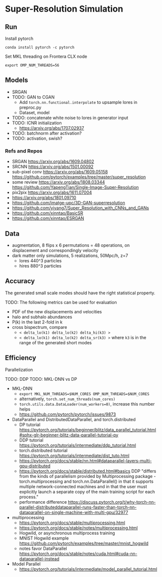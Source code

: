 # Super-Resolution Simulation


## Run

Install pytorch
```shell
conda install pytorch -c pytorch
```

Set MKL threading on Frontera CLX node
```shell
export OMP_NUM_THREADS=56
```


## Models

* SRGAN
* TODO: GAN to CGAN
    - Add `torch.nn.functional.interpolate` to upsample lores in preproc.py
    - Dataset, model
* TODO: concatenate white noise to lores in generator input
* TODO: ICNR initialization
  - <https://arxiv.org/abs/1707.02937>
* TODO: batchnorm after activation?
* TODO: activation, swish?


### Refs and Repos

* SRGAN <https://arxiv.org/abs/1609.04802>
* SRCNN <https://arxiv.org/abs/1501.00092>
* sub-pixel conv <https://arxiv.org/abs/1609.05158>
  <https://github.com/pytorch/examples/tree/master/super_resolution>
* some review <https://arxiv.org/abs/1808.03344>
  <https://github.com/YapengTian/Single-Image-Super-Resolution>
* pix2pix <https://arxiv.org/abs/1611.07004>
* <https://arxiv.org/abs/1801.09710>
* <https://github.com/imatge-upc/3D-GAN-superresolution>
* <https://github.com/yiyang7/Super_Resolution_with_CNNs_and_GANs>
* <https://github.com/xinntao/BasicSR>
* <https://github.com/xinntao/ESRGAN>


## Data

* augmentation, 8 flips x 6 permutations = 48 operations, on displacement and
  correspondingly velocity
* dark matter only simulations, 5 realizations, 50Mpc/h, z=7
    - lores 440^3 particles
    - hires 880^3 particles


## Accuracy

The generated small scale modes should have the right statistical property.

TODO: The following metrics can be used for evaluation
* PDF of the new displacements and velocities
* halo and subhalo abundances
* P(k) in the last 2-fold in k
* cross bispectrum, compare
    - `< delta_lo(k1) delta_lo(k2) delta_hi(k3) >`
    - `< delta_lo(k1) delta_lo(k2) delta_sr(k3) >`
  where `k3` is in the range of the generated short modes


## Efficiency

Parallelization

TODO: DDP
TODO: MKL-DNN vs DP
* MKL-DNN
  - `export MKL_NUM_THREADS=$NUM_CORES OMP_NUM_THREADS=$NUM_CORES`
  - alternatively, `torch.set_num_threads(num_cores)`
  - `torch.utils.data.DataLoader(num_workers=0)`, increase this number helps
  - <https://github.com/pytorch/pytorch/issues/9873>
* DataParallel and DistributedDataParallel, and torch.distributed
  - DP tutorial <https://pytorch.org/tutorials/beginner/blitz/data_parallel_tutorial.html#sphx-glr-beginner-blitz-data-parallel-tutorial-py>
  - DDP tutorial <https://pytorch.org/tutorials/intermediate/ddp_tutorial.html>
  - torch.distributed tutorial <https://pytorch.org/tutorials/intermediate/dist_tuto.html>
  - <https://pytorch.org/docs/stable/nn.html#dataparallel-layers-multi-gpu-distributed>
  - <https://pytorch.org/docs/stable/distributed.html#basics>
    DDP "differs from the kinds of parallelism provided by Multiprocessing package - torch.multiprocessing and torch.nn.DataParallel() in that it supports multiple network-connected machines and in that the user must explicitly launch a separate copy of the main training script for each process."
  - performance difference <https://discuss.pytorch.org/t/why-torch-nn-parallel-distributeddataparallel-runs-faster-than-torch-nn-dataparallel-on-single-machine-with-multi-gpu/32977>
* multiprocessing
  - <https://pytorch.org/docs/stable/multiprocessing.html>
  - <https://pytorch.org/docs/stable/notes/multiprocessing.html>
  - Hogwild, or asynchronous multiprocess training
  - MNIST Hogwild example <https://github.com/pytorch/examples/tree/master/mnist_hogwild>
  - notes favor DataParallel <https://pytorch.org/docs/stable/notes/cuda.html#cuda-nn-dataparallel-instead>
* Model Parallel
  - <https://pytorch.org/tutorials/intermediate/model_parallel_tutorial.html>
